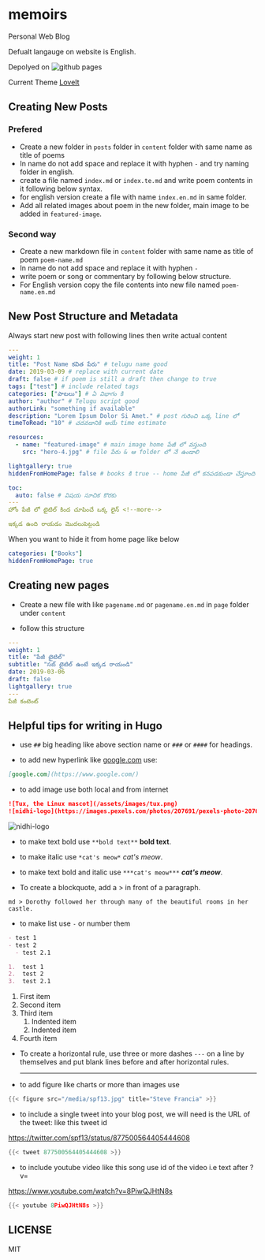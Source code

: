 # memoirs

Personal Web Blog

Defualt langauge on website is English.

Depolyed on ![github pages](https://github.com/py563/memoirs/actions/workflows/hugo.yml/badge.svg)

Current Theme [LoveIt](https://hugoloveit.com/)

## Creating New Posts

### Prefered

- Create a new folder in `posts` folder in `content` folder with same name as title of poems
- In name do not add space and replace it with hyphen `-` and try naming folder in english.
- create a file named `index.md` or `index.te.md` and write poem contents in it following below syntax.
- for english version create a file with name `index.en.md` in same folder.
- Add all related images about poem in the new folder, main image to be added in `featured-image`.

### Second way

- Create a new markdown file in `content` folder with same name as title of poem `poem-name.md`
- In name do not add space and replace it with hyphen `-`
- write poem or song or commentary by following below structure.
- For English version copy the file contents into new file named `poem-name.en.md`

## New Post Structure and Metadata

Always start new post with following lines then write actual content

```yml
---
weight: 1
title: "Post Name కవిత పేరు" # telugu name good
date: 2019-03-09 # replace with current date
draft: false # if poem is still a draft then change to true
tags: ["test"] # include related tags
categories: ["పాటలు"] # ఏ విభాగం కి
author: "author" # Telugu script good
authorLink: "something if available"
description: "Lorem Ipsum Dolor Si Amet." # post గురించి ఒక్క line లో
timeToRead: "10" # చదవడానికి అయే time estimate

resources:
  - name: "featured-image" # main image home పేజీ లో వస్తుంది
    src: "hero-4.jpg" # file పేరు & ఆ folder లో నే ఉండాలి

lightgallery: true
hiddenFromHomePage: false # books కి true -- home పేజీ లో కనపడకుండా చేస్తూంది

toc:
  auto: false # విషయ సూచిక కొరకు
---
హోం పేజీ లో టైటిల్ కింద చూపించే ఒక్క లైన్ <!--more-->

ఇక్కడ ఉంది రాయడం మొదలుపెట్టండి
```

When you want to hide it from home page like below

```yml
categories: ["Books"]
hiddenFromHomePage: true
```

## Creating new pages

- Create a new file with like `pagename.md` or `pagename.en.md` in `page` folder under `content`

- follow this structure

```yml
---
weight: 1
title: "పేజీ టైటిల్"
subtitle: "సబ్ టైటిల్ ఉంటే ఇక్కడ రాయండి"
date: 2019-03-06
draft: false
lightgallery: true
---
పేజీ కంటెంట్
```

## Helpful tips for writing in Hugo

- use `##` big heading like above section name or `###` or `####` for headings.

- to add new hyperlink like [google.com](https://www.google.com/) use:

```md
[google.com](https://www.google.com/)
```

- to add image use both local and from internet

```md
![Tux, the Linux mascot](/assets/images/tux.png)
![nidhi-logo](https://images.pexels.com/photos/207691/pexels-photo-207691.jpeg)
```

![nidhi-logo](https://images.pexels.com/photos/207691/pexels-photo-207691.jpeg?auto=compress&cs=tinysrgb&dpr=3&h=457&w=640)

- to make text bold use `**bold text**` **bold text**.

- to make italic use `*cat's meow*` _cat's meow_.

- to make text bold and italic use `***cat's meow***` **_cat's meow_**.

- To create a blockquote, add a > in front of a paragraph.

`md > Dorothy followed her through many of the beautiful rooms in her castle.`

- to make list use `-` or number them

```md
- test 1
- test 2
  - test 2.1

1.  test 1
2.  test 2
3.  test 2.1
```

1. First item
2. Second item
3. Third item
   1. Indented item
   2. Indented item
4. Fourth item

- To create a horizontal rule, use three or more dashes `---` on a line by themselves and put blank lines before and after horizontal rules.

  ***

- to add figure like charts or more than images use

```go
{{< figure src="/media/spf13.jpg" title="Steve Francia" >}}
```

- to include a single tweet into your blog post, we will need is the URL of the tweet: like this tweet id

<https://twitter.com/spf13/status/877500564405444608>

```go
{{< tweet 877500564405444608 >}}
```

- to include youtube video like this song use id of the video i.e text after ?v=

<https://www.youtube.com/watch?v=8PiwQJHtN8s>

```go
{{< youtube 8PiwQJHtN8s >}}
```

## LICENSE

MIT
